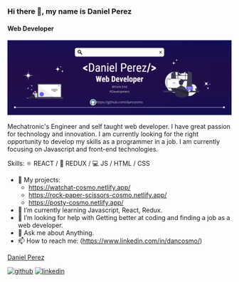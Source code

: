 ### Hi there 👋, my name is Daniel Perez
#### Web Developer
![Web Developer](https://github.com/dancosmo/dancosmo/blob/main/banner-1.PNG)

Mechatronic's Engineer and self taught web developer. I have great passion for technology and innovation. I am currently looking for the right opportunity to develop my skills as a programmer in a job. I am currently focusing on Javascript and front-end technologies.

Skills: ⚛  REACT / 🌌 REDUX / 💻 JS / HTML / CSS

- 🔭 My projects: 
  - https://watchat-cosmo.netlify.app/ 
  - https://rock-paper-scissors-cosmo.netlify.app/
  - https://posty-cosmo.netlify.app/
- 🌱 I’m currently learning Javascript, React, Redux. 
- 🤔 I’m looking for help with Getting better at coding and finding a job as a web developer. 
- 💬 Ask me about Anything. 
- 📫 How to reach me: (https://www.linkedin.com/in/dancosmo/) 

<script src="https://platform.linkedin.com/badges/js/profile.js" async defer type="text/javascript"></script>

<div class="badge-base LI-profile-badge" data-locale="en_US" data-size="medium" data-theme="dark" data-type="VERTICAL" data-vanity="daniel-perez-55b8b2235" data-version="v1"><a class="badge-base__link LI-simple-link" href="https://ve.linkedin.com/in/daniel-perez-55b8b2235?trk=profile-badge">Daniel Perez</a></div>
              
[<img src='https://cdn.jsdelivr.net/npm/simple-icons@3.0.1/icons/github.svg' alt='github' height='40'>](https://github.com/https://github.com/dancosmo)  [<img src='https://cdn.jsdelivr.net/npm/simple-icons@3.0.1/icons/linkedin.svg' alt='linkedin' height='40'>](https://www.linkedin.com/in/https://www.linkedin.com/in/daniel-perez-55b8b2235//)  

